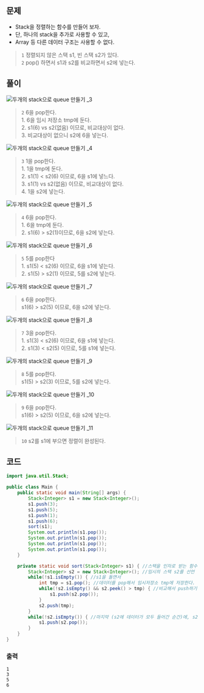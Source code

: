 ## 문제
+ Stack을 정렬하는 함수를 만들어 보자.
+ 단, 하나의 stack을 추가로 사용할 수 있고,
+ Array 등 다른 데이터 구조는 사용할 수 없다.

> `1` 정렬되지 않은 스택 s1, 빈 스택 s2가 있다. <br>
> `2` pop() 하면서 s1과 s2를 비교하면서 s2에 넣는다.
 

## 풀이
![두개의 stack으로 queue 만들기 _3](https://user-images.githubusercontent.com/57389368/187609834-39fb7b7c-fbb4-4e64-b2a0-ec47ac55ffcb.JPG) <br>
> `2` 6을 pop한다. <br> 1. 6을 임시 저장소 tmp에 둔다. <br> 2. s1(6) vs s2(없음) 이므로, 비교대상이 없다. <br> 3. 비교대상이 없으니 s2에 6을 넣는다.
 
![두개의 stack으로 queue 만들기 _4](https://user-images.githubusercontent.com/57389368/187609955-721aee5a-e1bb-41f0-9ab0-b53a28e222f7.JPG) <br>
> `3` 1을 pop한다. <br> 1. 1을 tmp에 둔다. <br> 2. s1(1) < s2(6) 이므로, 6을 s1에 넣느다. <br> 3. s1(1) vs s2(없음) 이므로, 비교대상이 없다. <br> 4. 1을 s2에 넣는다.

![두개의 stack으로 queue 만들기 _5](https://user-images.githubusercontent.com/57389368/187610077-d0d04c78-766e-4f6a-8633-b189a9181bb4.JPG) <br>
> `4` 6을 pop한다. <br> 1. 6을 tmp에 둔다. <br> 2. s1(6) > s2(1)이므로, 6을 s2에 넣는다. 

![두개의 stack으로 queue 만들기 _6](https://user-images.githubusercontent.com/57389368/187610136-63b8ab12-6835-4c70-afdc-7a4ac8834ff7.JPG) <br>
> `5` 5를 pop한다 <br> 1. s1(5) < s2(6) 이므로, 6을 s1에 넣는다. <br> 2. s1(5) > s2(1) 이므로, 5를 s2에 넣는다.

![두개의 stack으로 queue 만들기 _7](https://user-images.githubusercontent.com/57389368/187610187-a4536467-c0a7-4485-8796-8ddf3ba61e38.JPG) <br>
> `6` 6을 pop한다. <br>  s1(6) > s2(5) 이므로, 6을 s2에 넣는다. 

![두개의 stack으로 queue 만들기 _8](https://user-images.githubusercontent.com/57389368/187613376-6e46f17b-1388-4ae4-a5df-49d019f5fe98.JPG) <br>
> `7` 3을 pop한다. <br> 1. s1(3) < s2(6) 이므로, 6을 s1에 넣는다. <br> 2. s1(3) < s2(5) 이므로, 5를 s1에 넣는다. 

![두개의 stack으로 queue 만들기 _9](https://user-images.githubusercontent.com/57389368/187610486-c663a544-edbd-4903-a670-1b35ae116f89.JPG) <br>
> `8` 5를 pop한다. <br>  s1(5) > s2(3) 이므로, 5를 s2에 넣는다.

![두개의 stack으로 queue 만들기 _10](https://user-images.githubusercontent.com/57389368/187610591-5e01bc3e-742d-4dfe-a34b-831104660118.JPG) <br>
> `9` 6을 pop한다. <br>  s1(6) > s2(5) 이므로, 6을 s2에 넣는다.

![두개의 stack으로 queue 만들기 _11](https://user-images.githubusercontent.com/57389368/187610670-efde9d34-ffc0-472f-b017-98f95c673e70.JPG) <br>
> `10` s2를 s1에 부으면 정렬이 완성된다.

## 코드
```java
import java.util.Stack;

public class Main {
    public static void main(String[] args) {
        Stack<Integer> s1 = new Stack<Integer>();
        s1.push(3);
        s1.push(5);
        s1.push(1);
        s1.push(6);
        sort(s1);
        System.out.println(s1.pop());
        System.out.println(s1.pop());
        System.out.println(s1.pop());
        System.out.println(s1.pop());
    }

    private static void sort(Stack<Integer> s1) { //스택을 인자로 받는 함수
        Stack<Integer> s2 = new Stack<Integer>(); //임시의 스택 s2를 선언
        while(!s1.isEmpty()) { //s1을 돌면서
            int tmp = s1.pop(); //데이터를 pop해서 임시저장소 tmp에 저장한다.
            while(!s2.isEmpty() && s2.peek() > tmp) { //비교해서 push하기
                s1.push(s2.pop());
            }
            s2.push(tmp);
        }
        while(!s2.isEmpty()) { //마지막 (s2에 데이터가 모두 들어간 순간)에, s2-->s1로 다 부어준다. 
            s1.push(s2.pop());
        }
    }
}
```

### 출력
```
1
3
5
6
```
